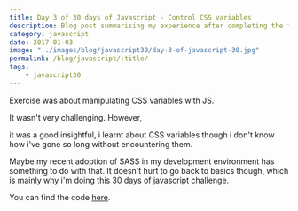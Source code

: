 ```yaml
--- 
title: Day 3 of 30 days of Javascript - Control CSS variables
description: Blog post summarising my experience after completing the first day of 30 days of Javascript challenges
category: javascript
date: 2017-01-03
image: "../images/blog/javascript30/day-3-of-javascript-30.jpg"
permalink: /blog/javascript/:title/
tags: 
    - javascript30
---
```


Exercise was about manipulating CSS variables with JS. 

It wasn't very challenging. However, 
<!--more-->
it was a good insightful, i learnt about CSS variables though i don't know how i've gone so long without encountering them.

Maybe my recent adoption of SASS in my development environment has something to do with that. 
It doesn't hurt to go back to basics though, which is mainly why i'm doing this 30 days of javascript challenge.

You can find the code <a href="https://github.com/Rayhatron/Exploring-Javascript/tree/master/03%20-%20Update%20CSS%20variables%20with%20JS" target="_blank" title="Github repo">here</a>.
